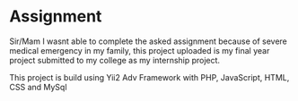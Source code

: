 # Assignment

Sir/Mam
I wasnt able to complete the asked assignment because of severe medical emergency in my family, this project uploaded is my final year project submitted to my college as my internship project.

This project is build using Yii2 Adv Framework with PHP, JavaScript, HTML, CSS and MySql
